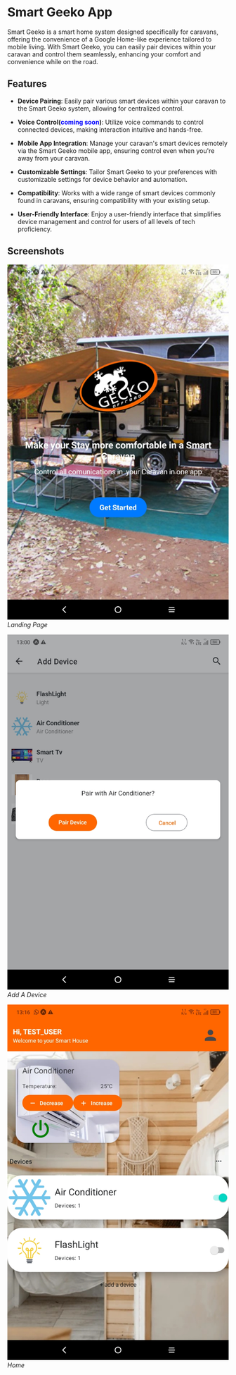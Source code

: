 # Smart Geeko App

Smart Geeko is a smart home system designed specifically for caravans, offering the convenience of a Google Home-like experience tailored to mobile living. With Smart Geeko, you can easily pair devices within your caravan and control them seamlessly, enhancing your comfort and convenience while on the road.

## Features

- **Device Pairing**: Easily pair various smart devices within your caravan to the Smart Geeko system, allowing for centralized control.
- **Voice Control(<span style="color:blue">coming soon</span>)**: Utilize voice commands to control connected devices, making interaction intuitive and hands-free.

- **Mobile App Integration**: Manage your caravan's smart devices remotely via the Smart Geeko mobile app, ensuring control even when you're away from your caravan.
- **Customizable Settings**: Tailor Smart Geeko to your preferences with customizable settings for device behavior and automation.
- **Compatibility**: Works with a wide range of smart devices commonly found in caravans, ensuring compatibility with your existing setup.
- **User-Friendly Interface**: Enjoy a user-friendly interface that simplifies device management and control for users of all levels of tech proficiency.

## Screenshots

![Manage Inventory](assets/repo/LandingPage.jpg)
_Landing Page_

![Manage Inventory](assets/repo/AddDevice.jpg)
_Add A Device_

![Manage Inventory](assets/repo/Home.jpg)
_Home_

